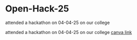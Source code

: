 # Open-Hack-25
attended a hackathon on 04-04-25 on our college

attended a hackathon on 04-04-25 on our college
[canva link](https://www.canva.com/design/DAGjsCxpchs/7HOx3hcHezQw8VgCR_VDtg/edit?utm_content=DAGjsCxpchs&utm_campaign=designshare&utm_medium=link2&utm_source=sharebutton)
